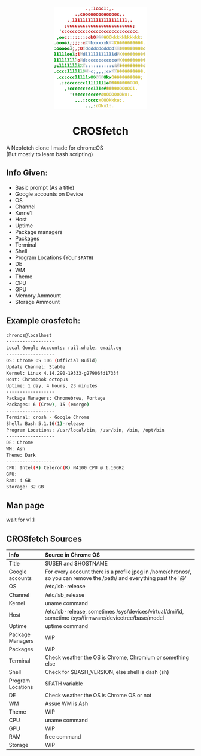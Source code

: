 <p align="center"><img src="/CROSfetch_Logo.png" alt="CROSfetch logo" />
<h1 align="center">CROSfetch</h1>

A Neofetch clone I made for chromeOS  
(But mostly to learn bash scripting)  

## Info Given:
 - Basic prompt (As a title)
 - Google accounts on Device
 - OS
 - Channel
 - Kerne1
 - Host
 - Uptime
 - Package managers
 - Packages
 - Terminal
 - Shell
 - Program Locations (Your ```$PATH```)
 - DE
 - WM
 - Theme
 - CPU
 - GPU
 - Memory Ammount
 - Storage Ammount


## Example crosfetch:
```bash
chronos@localhost
------------------ 
Local Google Accounts: rail.whale, email.eg
------------------
OS: Chrome OS 106 (Official Build)
Update Channel: Stable
Kernel: Linux 4.14.290-19333-g27906fd1733f
Host: Chrombook octopus
Uptime: 1 day, 4 hours, 23 minutes
------------------
Package Managers: Chromebrew, Portage
Packages: 6 (Crew), 15 (emerge)
------------------
Terminal: crosh - Google Chrome
Shell: Bash 5.1.16(1)-release
Program Locations: /usr/local/bin, /usr/bin, /bin, /opt/bin
------------------
DE: Chrome
WM: Ash
Theme: Dark
------------------
CPU: Intel(R) Celeron(R) N4100 CPU @ 1.10GHz
GPU: 
Ram: 4 GB
Storage: 32 GB 
```

## Man page
 wait for v1.1



## CROSfetch Sources

| Info | Source in Chrome OS |  
|:---|:---|
| Title | $USER and $HOSTNAME |
| Google accounts | For every account there is a profile jpeg in /home/chronos/, so you can remove the /path/ and everything past the '@' |
| OS | /etc/lsb-release |
| Channel | /etc/lsb_release |
| Kernel | uname command |
| Host | /etc/lsb-release, sometimes /sys/devices/virtual/dmi/id, sometime /sys/firmware/devicetree/base/model |
| Uptime | uptime command |
| Package Managers | WIP |
| Packages | WIP |
| Terminal | Check weather the OS is Chrome, Chromium or something else |
| Shell | Check for $BASH_VERSION, else shell is dash (sh) |
| Program Locations | $PATH variable |
| DE | Check weather the OS is Chrome OS or not |
| WM | Assue WM is Ash |
| Theme | WIP |
| CPU | uname command |
| GPU | WIP |
| RAM | free command |
| Storage | WIP |
